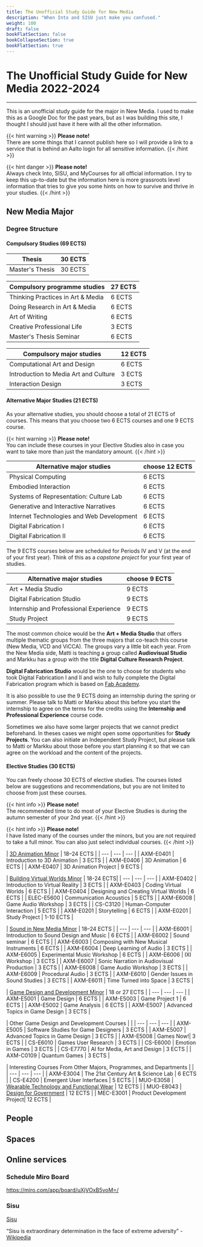 ```yaml
---
title: The Unofficial Study Guide for New Media
description: "When Into and SISU just make you confused."
weight: 100
draft: false
bookFlatSection: false
bookCollapseSection: true
bookFlatSection: true
---
```


# The Unofficial Study Guide for New Media 2022-2024

---

This is an unofficial study guide for the major in New Media. I used to make this as a Google Doc for the past years, but as I was building this site, I thought I should just have it here with all the other information.

{{< hint warning >}}
**Please note!**  
There are some things that I cannot publish here so I will provide a link to a service that is behind an Aalto login for all sensitive information.
{{< /hint >}}

{{< hint danger >}}
**Please note!**  
Always check Into, SISU, and MyCourses for all official information. I try to keep this up-to-date but the information here is more grassroots level information that tries to give you some hints on how to survive and thrive in your studies.
{{< /hint >}}

## New Media Major

### Degree Structure

#### Compulsory Studies (69 ECTS)

<div class="calendar">

| Thesis | 30 ECTS |
| --- | --- |
| Master's Thesis | 30 ECTS |

</div>

<div class="calendar">

| Compulsory programme studies | 27 ECTS |
| --- | --- |
| Thinking Practices in Art & Media | 6 ECTS |
| Doing Research in Art & Media | 6 ECTS |
| Art of Writing | 6 ECTS |
| Creative Professional Life | 3 ECTS |
| Master's Thesis Seminar | 6 ECTS |

</div>

<div class="calendar">

| Compulsory major studies | 12 ECTS |
| --- | --- |
| Computational Art and Design | 6 ECTS |
| Introduction to Media Art and Culture | 3 ECTS |
| Interaction Design | 3 ECTS |

</div>

#### Alternative Major Studies (21 ECTS)

As your alternative studies, you should choose a total of 21 ECTS of courses. This means that you choose two 6 ECTS courses and one 9 ECTS course.

{{< hint warning >}}
**Please note!**  
You can include these courses in your Elective Studies also in case you want to take more than just the mandatory amount.
{{< /hint >}}

<div class="calendar">

| Alternative major studies | choose 12 ECTS |
| --- | --- |
| Physical Computing | 6 ECTS |
| Embodied Interaction| 6 ECTS |
| Systems of Representation: Culture Lab | 6 ECTS |
| Generative and Interactive Narratives | 6 ECTS |
| Internet Technologies and Web Development | 6 ECTS |
| Digital Fabrication I | 6 ECTS |
| Digital Fabrication II | 6 ECTS |

</div>

The 9 ECTS courses below are scheduled for Periods IV and V (at the end of your first year). Think of this as a *capstone project* for your first year of studies. 

<div class="calendar">

| Alternative major studies | choose 9 ECTS |
| --- | --- |
| Art + Media Studio | 9 ECTS |
| Digital Fabrication Studio | 9 ECTS |
| Internship and Professional Experience| 9 ECTS |
| Study Project | 9 ECTS |

</div>

The most common choice would be the **Art + Media Studio** that offers multiple thematic groups from the three majors that co-teach this course (New Media, VCD and ViCCA). The groups vary a little bit each year. From the New Media side, Matti is teaching a group called **Audiovisual Studio** and Markku has a group with the title **Digital Culture Research Project**.

**Digital Fabrication Studio** would be the one to choose for students who took Digital Fabrication I and II and wish to fully complete the Digital Fabrication program which is based on [Fab Academy](https://fabacademy.org/).

It is also possible to use the 9 ECTS doing an internship during the spring or summer. Please talk to Matti or Markku about this before you start the internship to agree on the terms for the credits using the **Internship and Professional Experience** course code.

Sometimes we also have some larger projects that we cannot predict beforehand. In theses cases we might open some opportunities for **Study Projects**. You can also initiate an Independent Study Project, but please talk to Matti or Markku about those before you start planning it so that we can agree on the workload and the content of the projects.

#### Elective Studies (30 ECTS)

You can freely choose 30 ECTS of elective studies. The courses listed below are suggestions and recommendations, but you are not limited to choose from just these courses.

{{< hint info >}}
**Please note!**  
The recommended time to do most of your Elective Studies is during the autumn semester of your 2nd year.
{{< /hint >}}

{{< hint info >}}
**Please note!**  
I have listed many of the courses under the minors, but you are not required to take a full minor. You can also just select individual courses.
{{< /hint >}}

<div class="calendar">

| [3D Animation Minor](https://into.aalto.fi/pages/viewpage.action?pageId=62653806) | 18–24 ECTS |
| --- | --- |  --- |
| AXM-E0401 | Introduction to 3D Animation | 3  ECTS |
| AXM-E0406 | 3D Animation  | 6 ECTS |
| AXM-E0407 | 3D Animation Project | 9 ECTS |

</div>

<div class="calendar">

| [Building Virtual Worlds Minor](https://into.aalto.fi/pages/viewpage.action?pageId=53681460) | 18-24 ECTS|
| --- | --- |  --- |
| AXM-E0402 | Introduction to Virtual Reality | 3  ECTS |
| AXM-E0403 | Coding Virtual Worlds | 6 ECTS |
| AXM-E0404 | Designing and Creating Virtual Worlds | 6 ECTS |
| ELEC-E5600 | Communication Acoustics | 5 ECTS |
| AXM-E6008 | Game Audio Workshop | 3 ECTS |
| CS-C3120 | Human-Computer Interaction | 5 ECTS |
| AXM-E0201 | Storytelling | 6 ECTS |
| AXM-E0201 | Study Project | 1-10 ECTS |

</div>

<div class="calendar">

| [Sound in New Media Minor](https://into.aalto.fi/pages/viewpage.action?pageId=53681583) | 18–24 ECTS |
| --- | --- |  --- |
| AXM-E6001 | Introduction to Sound Design and Music | 6  ECTS |
| AXM-E6002 | Sound seminar | 6 ECTS |
| AXM-E6003 | Composing with New Musical Instruments | 6 ECTS |
| AXM-E6004 | Deep Learning of Audio | 3 ECTS |
| AXM-E6005 | Experimental Music Workshop | 6 ECTS |
| AXM-E6006 | IXI Workshop | 3 ECTS |
| AXM-E6007 | Sonic Narration in Audiovisual Production | 3 ECTS |
| AXM-E6008 | Game Audio Workshop | 3 ECTS |
| AXM-E6009 | Procedural Audio | 3 ECTS |
| AXM-E6010 | Gender Issues in Sound Studies | 3 ECTS |
| AXM-E6011 | Time Turned into Space | 3 ECTS |

</div>

<div class="calendar">

| [Game Design and Development Minor](https://into.aalto.fi/pages/viewpage.action?pageId=53681498) | 18 or 27 ECTS |
| --- | --- |  --- |
| AXM-E5001 | Game Design | 6  ECTS |
| AXM-E5003 | Game Project 1 | 6 ECTS |
| AXM-E5002 | Game Analysis | 6 ECTS |
| AXM-E5007 | Advanced Topics in Game Design | 3 ECTS |

</div>

<div class="calendar">

| Other Game Design and Development Courses | |
| --- | --- |  --- |
| AXM-E5005 | Software Studies for Game Designers | 3  ECTS |
| AXM-E5007 | Advanced Topics in Game Design | 3 ECTS |
| AXM-E5008 | Games Now!| 3 ECTS |
| CS-E6010 | Games User Research | 3 ECTS |
| CS-E6000 | Emotion in Games | 3 ECTS |
| CS-E7770 | AI for Media, Art and Design | 3 ECTS |
| AXM-C0109 | Quantum Games  | 3 ECTS |


</div>

<div class="calendar">

| Interesting Courses From Other Majors, Programmes, and Departments | |
| --- | --- |  --- |
| AXM-E3004 | The 21st Century Art & Science Lab | 6 ECTS |
| CS-E4200 | Emergent User Interfaces | 5 ECTS |
| MUO-E3058 | [Wearable Technology and Functional Wear](https://sisu.aalto.fi/student/courseunit/aalto-CU-1150932548-20220801/brochure) | 12 ECTS |
| MUO-E8043 | [Design for Government](https://sisu.aalto.fi/student/courseunit/aalto-CU-1150932307-20220801/brochure) | 12 ECTS |
| MEC-E3001 | Product Development Project| 12 ECTS |



</div>


## People

## Spaces

## Online services

### Schedule Miro Board

https://miro.com/app/board/uXjVOxB5voM=/

### Sisu

[Sisu](https://sisu.aalto.fi/)

“Sisu is extraordinary determination in the face of extreme adversity” - [Wikipedia](https://en.wikipedia.org/wiki/Sisu)

